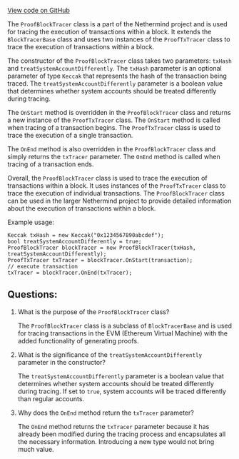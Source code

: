 [View code on GitHub](https://github.com/NethermindEth/nethermind/src/Nethermind/Nethermind.Evm/Tracing/Proofs/ProofBlockTracer.cs)

The `ProofBlockTracer` class is a part of the Nethermind project and is used for tracing the execution of transactions within a block. It extends the `BlockTracerBase` class and uses two instances of the `ProofTxTracer` class to trace the execution of transactions within a block. 

The constructor of the `ProofBlockTracer` class takes two parameters: `txHash` and `treatSystemAccountDifferently`. The `txHash` parameter is an optional parameter of type `Keccak` that represents the hash of the transaction being traced. The `treatSystemAccountDifferently` parameter is a boolean value that determines whether system accounts should be treated differently during tracing. 

The `OnStart` method is overridden in the `ProofBlockTracer` class and returns a new instance of the `ProofTxTracer` class. The `OnStart` method is called when tracing of a transaction begins. The `ProofTxTracer` class is used to trace the execution of a single transaction. 

The `OnEnd` method is also overridden in the `ProofBlockTracer` class and simply returns the `txTracer` parameter. The `OnEnd` method is called when tracing of a transaction ends. 

Overall, the `ProofBlockTracer` class is used to trace the execution of transactions within a block. It uses instances of the `ProofTxTracer` class to trace the execution of individual transactions. The `ProofBlockTracer` class can be used in the larger Nethermind project to provide detailed information about the execution of transactions within a block. 

Example usage:

```
Keccak txHash = new Keccak("0x1234567890abcdef");
bool treatSystemAccountDifferently = true;
ProofBlockTracer blockTracer = new ProofBlockTracer(txHash, treatSystemAccountDifferently);
ProofTxTracer txTracer = blockTracer.OnStart(transaction);
// execute transaction
txTracer = blockTracer.OnEnd(txTracer);
```
## Questions: 
 1. What is the purpose of the `ProofBlockTracer` class?
    
    The `ProofBlockTracer` class is a subclass of `BlockTracerBase` and is used for tracing transactions in the EVM (Ethereum Virtual Machine) with the added functionality of generating proofs.

2. What is the significance of the `treatSystemAccountDifferently` parameter in the constructor?
    
    The `treatSystemAccountDifferently` parameter is a boolean value that determines whether system accounts should be treated differently during tracing. If set to `true`, system accounts will be traced differently than regular accounts.

3. Why does the `OnEnd` method return the `txTracer` parameter?
    
    The `OnEnd` method returns the `txTracer` parameter because it has already been modified during the tracing process and encapsulates all the necessary information. Introducing a new type would not bring much value.